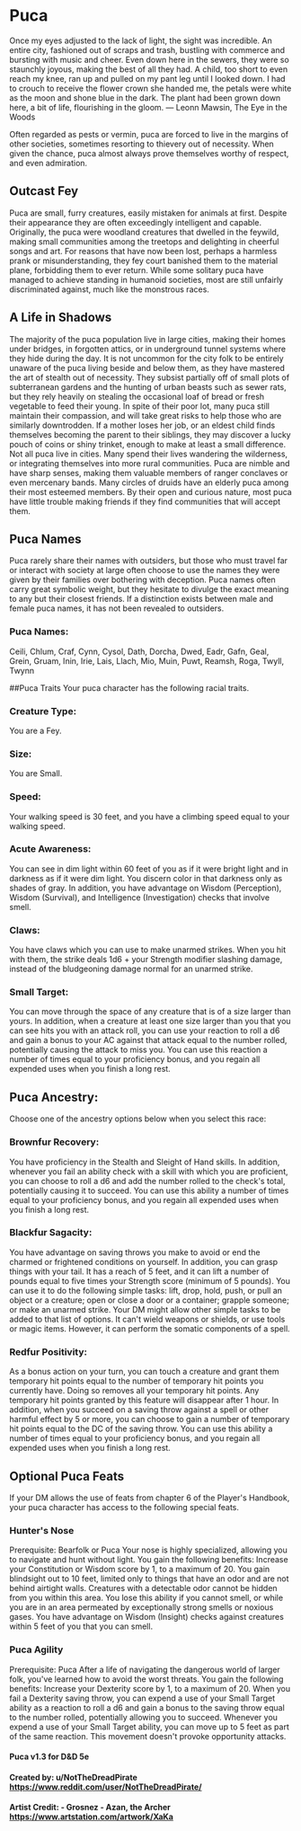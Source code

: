 # Puca
Once my eyes adjusted to the lack of light, the sight was incredible. An entire city, fashioned out of scraps and trash, bustling with commerce and bursting with music and cheer. Even down here in the sewers, they were so staunchly joyous, making the best of all they had. A child, too short to even reach my knee, ran up and pulled on my pant leg until I looked down. I had to crouch to receive the flower crown she handed me, the petals were white as the moon and shone blue in the dark. The plant had been grown down here, a bit of life, flourishing in the gloom.
— Leonn Mawsin, The Eye in the Woods

Often regarded as pests or vermin, puca are forced to live in the margins of other societies, sometimes resorting to thievery out of necessity. When given the chance, puca almost always prove themselves worthy of respect, and even admiration.

## Outcast Fey
Puca are small, furry creatures, easily mistaken for animals at first. Despite their appearance they are often exceedingly intelligent and capable. Originally, the puca were woodland creatures that dwelled in the feywild, making small communities among the treetops and delighting in cheerful songs and art. For reasons that have now been lost, perhaps a harmless prank or misunderstanding, they fey court banished them to the material plane, forbidding them to ever return. While some solitary puca have managed to achieve standing in humanoid societies, most are still unfairly discriminated against, much like the monstrous races.

## A Life in Shadows
The majority of the puca population live in large cities, making their homes under bridges, in forgotten attics, or in underground tunnel systems where they hide during the day. It is not uncommon for the city folk to be entirely unaware of the puca living beside and below them, as they have mastered the art of stealth out of necessity. They subsist partially off of small plots of subterranean gardens and the hunting of urban beasts such as sewer rats, but they rely heavily on stealing the occasional loaf of bread or fresh vegetable to feed their young. In spite of their poor lot, many puca still maintain their compassion, and will take great risks to help those who are similarly downtrodden. If a mother loses her job, or an eldest child finds themselves becoming the parent to their siblings, they may discover a lucky pouch of coins or shiny trinket, enough to make at least a small difference. Not all puca live in cities. Many spend their lives wandering the wilderness, or integrating themselves into more rural communities. Puca are nimble and have sharp senses, making them valuable members of ranger conclaves or even mercenary bands. Many circles of druids have an elderly puca among their most esteemed members. By their open and curious nature, most puca have little trouble making friends if they find communities that will accept them.

## Puca Names
Puca rarely share their names with outsiders, but those who must travel far or interact with society at large often choose to use the names they were given by their families over bothering with deception. Puca names often carry great symbolic weight, but they hesitate to divulge the exact meaning to any but their closest friends. If a distinction exists between male and female puca names, it has not been revealed to outsiders.

### Puca Names:
Ceili, Chlum, Craf, Cynn, Cysol, Dath, Dorcha, Dwed, Eadr, Gafn, Geal, Grein, Gruam, Inin, Irie, Lais, Llach, Mio, Muin, Puwt, Reamsh, Roga, Twyll, Twynn

##Puca Traits
Your puca character has the following racial traits.
### Creature Type:
You are a Fey.
### Size:
You are Small.
### Speed:
Your walking speed is 30 feet, and you have a climbing speed equal to your walking speed.
### Acute Awareness:
You can see in dim light within 60 feet of you as if it were bright light and in darkness as if it were dim light. You discern color in that darkness only as shades of gray.
In addition, you have advantage on Wisdom (Perception), Wisdom (Survival), and Intelligence (Investigation) checks that involve smell.
### Claws:
You have claws which you can use to make unarmed strikes. When you hit with them, the strike deals 1d6 + your Strength modifier slashing damage, instead of the bludgeoning damage normal for an unarmed strike.
### Small Target:
You can move through the space of any creature that is of a size larger than yours. In addition, when a creature at least one size larger than you that you can see hits you with an attack roll, you can use your reaction to roll a d6 and gain a bonus to your AC against that attack equal to the number rolled, potentially causing the attack to miss you. You can use this reaction a number of times equal to your proficiency bonus, and you regain all expended uses when you finish a long rest.

## Puca Ancestry:
Choose one of the ancestry options below when you select this race:
### Brownfur Recovery:
You have proficiency in the Stealth and Sleight of Hand skills.
In addition, whenever you fail an ability check with a skill with which you are proficient, you can choose to roll a d6 and add the number rolled to the check's total, potentially causing it to succeed. You can use this ability a number of times equal to your proficiency bonus, and you regain all expended uses when you finish a long rest.
### Blackfur Sagacity:
You have advantage on saving throws you make to avoid or end the charmed or frightened conditions on yourself.
In addition, you can grasp things with your tail. It has a reach of 5 feet, and it can lift a number of pounds equal to five times your Strength score (minimum of 5 pounds). You can use it to do the following simple tasks: lift, drop, hold, push, or pull an object or a creature; open or close a door or a container; grapple someone; or make an unarmed strike. Your DM might allow other simple tasks to be added to that list of options. It can't wield weapons or shields, or use tools or magic items. However, it can perform the somatic components of a spell.
### Redfur Positivity:
As a bonus action on your turn, you can touch a creature and grant them temporary hit points equal to the number of temporary hit points you currently have. Doing so removes all your temporary hit points. Any temporary hit points granted by this feature will disappear after 1 hour.
In addition, when you succeed on a saving throw against a spell or other harmful effect by 5 or more, you can choose to gain a number of temporary hit points equal to the DC of the saving throw. You can use this ability a number of times equal to your proficiency bonus, and you regain all expended uses when you finish a long rest.

## Optional Puca Feats
If your DM allows the use of feats from chapter 6 of the Player's Handbook, your puca character has access to the following special feats.
### Hunter's Nose
Prerequisite: Bearfolk or Puca
Your nose is highly specialized, allowing you to navigate and hunt without light. You gain the following benefits: Increase your Constitution or Wisdom score by 1, to a maximum of 20.
You gain blindsight out to 10 feet, limited only to things that have an odor and are not behind airtight walls. Creatures with a detectable odor cannot be hidden from you within this area. You lose this ability if you cannot smell, or while you are in an area permeated by exceptionally strong smells or noxious gases. You have advantage on Wisdom (Insight) checks against creatures within 5 feet of you that you can smell.
### Puca Agility
Prerequisite: Puca
After a life of navigating the dangerous world of larger folk, you've learned how to avoid the worst threats. You gain the following benefits:
Increase your Dexterity score by 1, to a maximum of 20. When you fail a Dexterity saving throw, you can expend a use of your Small Target ability as a reaction to roll a d6 and gain a bonus to the saving throw equal to the number rolled, potentially allowing you to succeed.
Whenever you expend a use of your Small Target ability, you can move up to 5 feet as part of the same reaction. This movement doesn't provoke opportunity attacks.

#### Puca v1.3 for D&D 5e
#### Created by: u/NotTheDreadPirate https://www.reddit.com/user/NotTheDreadPirate/
#### Artist Credit: - Grosnez - Azan, the Archer https://www.artstation.com/artwork/XaKa
